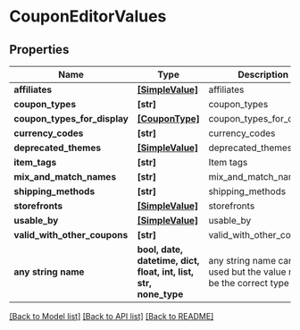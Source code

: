 # CouponEditorValues


## Properties
Name | Type | Description | Notes
------------ | ------------- | ------------- | -------------
**affiliates** | [**[SimpleValue]**](SimpleValue.md) | affiliates | [optional] 
**coupon_types** | **[str]** | coupon_types | [optional] 
**coupon_types_for_display** | [**[CouponType]**](CouponType.md) | coupon_types_for_display | [optional] 
**currency_codes** | **[str]** | currency_codes | [optional] 
**deprecated_themes** | [**[SimpleValue]**](SimpleValue.md) | deprecated_themes | [optional] 
**item_tags** | **[str]** | Item tags | [optional] 
**mix_and_match_names** | **[str]** | mix_and_match_names | [optional] 
**shipping_methods** | **[str]** | shipping_methods | [optional] 
**storefronts** | [**[SimpleValue]**](SimpleValue.md) | storefronts | [optional] 
**usable_by** | [**[SimpleValue]**](SimpleValue.md) | usable_by | [optional] 
**valid_with_other_coupons** | **[str]** | valid_with_other_coupons | [optional] 
**any string name** | **bool, date, datetime, dict, float, int, list, str, none_type** | any string name can be used but the value must be the correct type | [optional]

[[Back to Model list]](../README.md#documentation-for-models) [[Back to API list]](../README.md#documentation-for-api-endpoints) [[Back to README]](../README.md)


